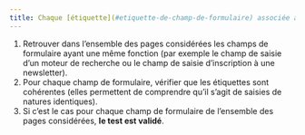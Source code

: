 ```yaml
---
title: Chaque [étiquette](#etiquette-de-champ-de-formulaire) associée à un [champ de formulaire](#champ-de-saisie-de-formulaire) ayant la même fonction et répétée dans un ensemble de pages est-elle [cohérente](#etiquettes-coherentes) ?
---
```


1. Retrouver dans l’ensemble des pages considérées les champs de formulaire ayant une même fonction (par exemple le champ de saisie d’un moteur de recherche ou le champ de saisie d’inscription à une newsletter).
2. Pour chaque champ de formulaire, vérifier que les étiquettes sont cohérentes (elles permettent de comprendre qu’il s’agit de saisies de natures identiques).
3. Si c’est le cas pour chaque champ de formulaire de l’ensemble des pages considérées, **le test est validé**.
